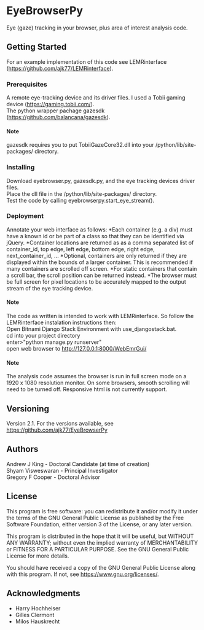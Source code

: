 # EyeBrowserPy

Eye (gaze) tracking in your browser, plus area of interest analysis code. 

## Getting Started

For an example implementation of this code see LEMRinterface (https://github.com/ajk77/LEMRinterface).

### Prerequisites

A remote eye-tracking device and its driver files. I used a Tobii gaming device (https://gaming.tobii.com/). <br />
The python wrapper pachage gazesdk (https://github.com/balancana/gazesdk). 

#### Note

gazesdk requires you to put TobiiGazeCore32.dll into your /python/lib/site-packages/ directory. 

### Installing

Download eyebrowser.py, gazesdk.py, and the eye tracking devices driver files. <br />
Place the dll file in the /python/lib/site-packages/ directory.<br />
Test the code by calling eyebrowserpy.start_eye_stream().

### Deployment

Annotate your web interface as follows: 
*Each container (e.g. a div) must have a known id or be part of a class so that they can be identified via jQuery.
*Container locations are returned as as a comma separated list of container_id, top edge, left edge, bottom edge, right edge, next_container_id, ...
*Optional, containers are only returned if they are displayed within the bounds of a larger container. This is recommended if many containers are scrolled off screen.
*For static containers that contain a scroll bar, the scroll position can be returned instead. 
*The browser must be full screen for pixel locations to be accurately mapped to the output stream of the eye tracking device.

#### Note

The code as written is intended to work with LEMRinterface. So follow the LEMRinterface instalation instructions then:<br />
Open Bitnami Django Stack Environment with use_djangostack.bat.<br />
cd into your project directory<br />
enter>"python manage.py runserver"<br />
open web browser to http://127.0.0.1:8000/WebEmrGui/

#### Note

The analysis code assumes the browser is run in full screen mode on a 1920 x 1080 resolution monitor. On some browsers, smooth scrolling will need to be turned off.  Responsive html is not
currently support.

## Versioning

Version 2.1. For the versions available, see https://github.com/ajk77/EyeBrowserPy

## Authors

Andrew J King - Doctoral Candidate (at time of creation)<br />
Shyam Visweswaran - Principal Investigator<br />
Gregory F Cooper - Doctoral Advisor

## License

This program is free software: you can redistribute it and/or modify
it under the terms of the GNU General Public License as published by
the Free Software Foundation, either version 3 of the License, or
any later version.

This program is distributed in the hope that it will be useful,
but WITHOUT ANY WARRANTY; without even the implied warranty of
MERCHANTABILITY or FITNESS FOR A PARTICULAR PURPOSE.  See the
GNU General Public License for more details.

You should have received a copy of the GNU General Public License
along with this program.  If not, see <https://www.gnu.org/licenses/>.

## Acknowledgments

* Harry Hochheiser
* Gilles Clermont
* Milos Hauskrecht
